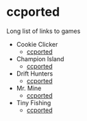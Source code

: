 # ccported
Long list of links to games

- Cookie Clicker
  - [ccported](https://ccported.github.io/cc/)
- Champion Island
  - [ccported](https://ccported.github.io/ci)
- Drift Hunters
  - [ccported](https://ccported.github.io/dh)
- Mr. Mine
  - [ccported](https://ccported.github.io/mm)
- Tiny Fishing
  - [ccported](https://ccported.github.io/tf)